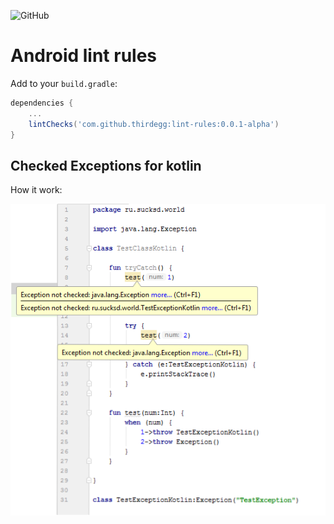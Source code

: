 ![GitHub](https://img.shields.io/github/license/thirdegg/lint-rules.svg)

# Android lint rules

Add to your ```build.gradle```:
```gradle
dependencies {
    ...
    lintChecks('com.github.thirdegg:lint-rules:0.0.1-alpha')
}
```

## Checked Exceptions for kotlin
How it work:

![](checked-exceptions.png)